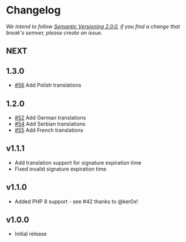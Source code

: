 # Changelog

*We intend to follow [Semantic Versioning 2.0.0](https://semver.org/), if you 
find a change that break's semver, please create an issue.*

## NEXT

## 1.3.0

* [#56](https://github.com/SymfonyCasts/verify-email-bundle/pull/56) Add Polish translations

## 1.2.0

* [#52](https://github.com/SymfonyCasts/verify-email-bundle/pull/52) Add German translations
* [#54](https://github.com/SymfonyCasts/verify-email-bundle/pull/54) Add Serbian translations
* [#55](https://github.com/SymfonyCasts/verify-email-bundle/pull/55) Add French translations

## v1.1.1

* Add translation support for signature expiration time
* Fixed invalid signature expiration time

## v1.1.0

* Added PHP 8 support - see #42 thanks to @ker0x!

## v1.0.0

* Initial release

